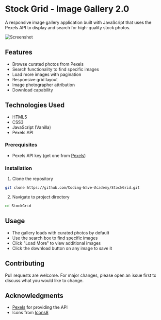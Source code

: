 # Stock Grid - Image Gallery 2.0

A responsive image gallery application built with JavaScript that uses the Pexels API to display and search for high-quality stock photos.

![Screenshot](https://ibb.co/gFLhSMNR)

## Features

- Browse curated photos from Pexels
- Search functionality to find specific images
- Load more images with pagination
- Responsive grid layout
- Image photographer attribution
- Download capability

## Technologies Used

- HTML5
- CSS3
- JavaScript (Vanilla)
- Pexels API

### Prerequisites

- Pexels API key (get one from [Pexels]("https://api.pexels.com/v1/curated"))

### Installation

1. Clone the repository
```bash
git clone https://github.com/Coding-Wave-Academy/StockGrid.git
```

2. Navigate to project directory
```bash
cd StockGrid
```

## Usage

- The gallery loads with curated photos by default
- Use the search box to find specific images
- Click "Load More" to view additional images
- Click the download button on any image to save it

## Contributing

Pull requests are welcome. For major changes, please open an issue first to discuss what you would like to change.

## Acknowledgments

- [Pexels](https://www.pexels.com/) for providing the API
- Icons from [Icons8](https://icons8.com/)

